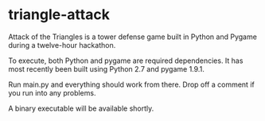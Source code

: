 triangle-attack
===============

Attack of the Triangles is a tower defense game built in Python and Pygame during a twelve-hour hackathon.

To execute, both Python and pygame are required dependencies.
It has most recently been built using Python 2.7 and pygame 1.9.1.

Run main.py and everything should work from there. Drop off a comment if you run into any problems.

A binary executable will be available shortly.
